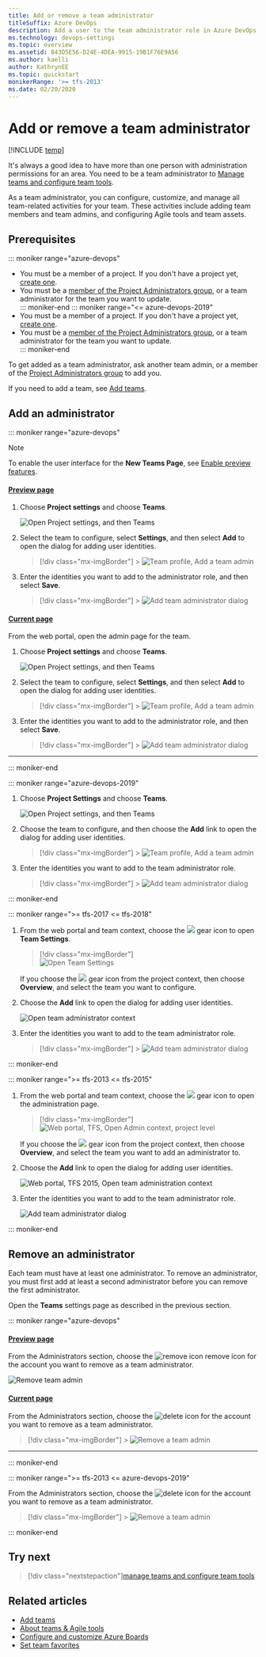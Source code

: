 ```yaml
---
title: Add or remove a team administrator 
titleSuffix: Azure DevOps
description: Add a user to the team administrator role in Azure DevOps  
ms.technology: devops-settings
ms.topic: overview
ms.assetid: 843D5E56-D24E-4DEA-9915-19B1F76E9A56
ms.author: kaelli
author: KathrynEE
ms.topic: quickstart
monikerRange: '>= tfs-2013'
ms.date: 02/20/2020
---
```


# Add or remove a team administrator

[!INCLUDE [temp](../../includes/version-vsts-tfs-all-versions.md)]

<a id="add-team-admin"> </a>

It's always a good idea to have more than one person with administration permissions for an area. You need to be a team administrator to [Manage teams and configure team tools](manage-teams.md).

As a team administrator, you can configure, customize, and manage all team-related activities for your team. These activities include adding team members and team admins, and configuring Agile tools and team assets.

<a name="permissions"></a>

## Prerequisites

::: moniker range="azure-devops"

- You must be a member of a project. If you don't have a project yet, [create one](../projects/create-project.md).
- You must be a [member of the Project Administrators group](../security/set-project-collection-level-permissions.md), or a team administrator for the team you want to update.  
  ::: moniker-end
  ::: moniker range="<= azure-devops-2019"
- You must be a member of a project. If you don't have a project yet, [create one](../projects/create-project.md).
- You must be a [member of the Project Administrators group](../security/set-project-collection-level-permissions.md), or a team administrator for the team you want to update.  
  ::: moniker-end

To get added as a team administrator, ask another team admin, or a member of the [Project Administrators group](../security/set-project-collection-level-permissions.md) to add you.

If you need to add a team, see [Add teams](add-teams.md).

<a id="open-admin-context"> </a>

## Add an administrator

::: moniker range="azure-devops"

> [!NOTE]  
> To enable the user interface for the **New Teams Page**, see [Enable preview features](../../project/navigation/preview-features.md).

#### [Preview page](#tab/preview-page)

1.  Choose **Project settings** and choose **Teams**.

    ![Open Project settings, and then Teams](media/shared/open-project-settings-teams-preview.png)

2.  Select the team to configure, select **Settings**, and then select **Add** to open the dialog for adding user identities.

    > [!div class="mx-imgBorder"] > ![Team profile, Add a team admin](media/add-team-admin/settings-add-team-administrator-preview.png)

3.  Enter the identities you want to add to the administrator role, and then select **Save**.

    > [!div class="mx-imgBorder"] > ![Add team administrator dialog](media/add-team-admin/add-team-administrator-dialog-preview.png)

#### [Current page](#tab/current-page)

From the web portal, open the admin page for the team.

1.  Choose **Project settings** and choose **Teams**.

    ![Open Project settings, and then Teams](media/shared/open-project-settings-team-new-nav.png)

2.  Select the team to configure, select **Settings**, and then select **Add** to open the dialog for adding user identities.

    > [!div class="mx-imgBorder"] > ![Team profile, Add a team admin](media/add-team-admin/settings-add-team-administrator.png)

3.  Enter the identities you want to add to the administrator role, and then select **Save**.

    > [!div class="mx-imgBorder"] > ![Add team administrator dialog](media/add-team-admin/add-administrators-dialog.png)

---

::: moniker-end

::: moniker range="azure-devops-2019"

1.  Choose **Project Settings** and choose **Teams**.

    ![Open Project settings, and then Teams](media/shared/open-project-settings-team-new-nav.png)

2.  Choose the team to configure, and then choose the **Add** link to open the dialog for adding user identities.

    > [!div class="mx-imgBorder"] > ![Team profile, Add a team admin](media/add-team-admin/team-profile-choose-add-admin.png)

3.  Enter the identities you want to add to the team administrator role.

    > [!div class="mx-imgBorder"] > ![Add team administrator dialog](media/add-team-admin/add-team-admin-dialog.png)

::: moniker-end

::: moniker range=">= tfs-2017 <= tfs-2018"

1.  From the web portal and team context, choose the ![ ](../../media/icons/gear_icon.png) gear icon to open **Team Settings**.

    > [!div class="mx-imgBorder"]  
    > ![Open Team Settings](media/add-team-admin/open-team-settings-horz.png)

    If you choose the ![ ](../../media/icons/gear_icon.png) gear icon from the project context, then choose **Overview**, and select the team you want to configure.

2.  Choose the **Add** link to open the dialog for adding user identities.

    ![Open team administrator context](media/add-team/admin-link.png)

3.  Enter the identities you want to add to the team administrator role.

    > [!div class="mx-imgBorder"] > ![Add team administrator dialog](media/add-team-admin/add-team-admin-dialog.png)

::: moniker-end

::: moniker range=">= tfs-2013 <= tfs-2015"

1.  From the web portal and team context, choose the ![ ](../../media/icons/gear_icon.png) gear icon to open the administration page.

    > [!div class="mx-imgBorder"]  
    > ![Web portal, TFS, Open Admin context, project level](../../media/settings/open-admin-page-tfs2015.png)

    If you choose the ![ ](../../media/icons/gear_icon.png) gear icon from the project context, then choose **Overview**, and select the team you want to add an administrator to.

2.  Choose the **Add** link to open the dialog for adding user identities.

    ![Web portal, TFS 2015, Open team administration context](media/add-team/add-account-as-team-admin.png)

3.  Enter the identities you want to add to the team administrator role.

    ![Add team administrator dialog](media/add-team/team-admin-dialog.png)

::: moniker-end

<a id="remove-admin"> </a>

## Remove an administrator

Each team must have at least one administrator. To remove an administrator, you must first add at least a second administrator before you can remove the first administrator.

Open the **Teams** settings page as described in the previous section.

::: moniker range="azure-devops"

#### [Preview page](#tab/preview-page)

From the Administrators section, choose the ![remove icon](../../media/icons/remove-icon.png) remove icon for the account you want to remove as a team administrator.

![Remove team admin](media/add-team-admin/remove-admin-new-ui-page.png)

#### [Current page](#tab/current-page)

From the Administrators section, choose the ![delete icon](../../media/icons/delete-icon.png) for the account you want to remove as a team administrator.

> [!div class="mx-imgBorder"] > ![Remove a team admin](media/add-team-admin/remove-admin-prev-ui.png)

---

::: moniker-end

::: moniker range=">= tfs-2013 <= azure-devops-2019"

From the Administrators section, choose the ![delete icon](../../media/icons/delete-icon.png) for the account you want to remove as a team administrator.

> [!div class="mx-imgBorder"] > ![Remove a team admin](media/add-team-admin/remove-admin-prev-ui.png)

::: moniker-end

## Try next

> [!div class="nextstepaction"][manage teams and configure team tools](manage-teams.md)

## Related articles

- [Add teams](add-teams.md)
- [About teams & Agile tools](../../organizations/settings/about-teams-and-settings.md)
- [Configure and customize Azure Boards](../../boards/configure-customize.md)
- [Set team favorites](../../project/navigation/set-favorites.md)
